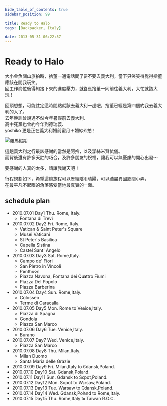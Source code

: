 ```yaml
---
hide_table_of_contents: true
sidebar_position: 99

title: Ready to Halo
tags: [Backpacker, Italy]

date: 2013-05-31 06:22:57
---
```


Ready to Halo
=============

大小金魚關山旅拍時，捨董一通電話問了要不要去義大利，當下只笑笑得覺得捨董應該在開我玩笑。  
回工作崗位後得知接下來的進度壓力，就答應捨董一同前往義大利，大忙就該大玩！

回頭想想，可能註定這時間點就該去義大利一趟吧，捨董已經是第四個約我去義大利的人了。  
去年幹訓曾說過不然今年暑假前去義大利、  
高中死黨也曾約今年到德瑞義、  
yoshiko 更是正在義大利婚前蜜月＋婚紗外拍！

![羅馬假期](http://farm5.staticflickr.com/4097/4762616000_fdcf272ec0_z.jpg)

這趟義大利之行最該感謝的當然是阿捨，以及潔絲米賢伉儷。  
而背後還有許多天註的巧合，及許多朋友的祝福，讓我可以無憂慮的開心出發～  

要感謝的人真的太多，請讓我謝天吧！

行程規劃如下，希望這趟旅程可以歷經陰雨晴陽，可以踏盡異國鄉間小弄，  
在最平凡不起眼的角落感受當地最真實的一面。

## schedule plan ##

-   2010.07.01 Day1 Thu. Rome, Italy.
    -   Fontana di Trevi
-   2010.07.02 Day2 Fri. Rome, Italy.
    -   Vatican & Saint Peter's Square
    -   Musei Vaticani
    -   St Peter's Basilica
    -   Capella Sistina
    -   Castel Sant' Angelo
-   2010.07.03 Day3 Sat. Rome,Italy.
    -   Campo de' Fiori
    -   San Pietro in Vincoli
    -   Pantheon
    -   Piazza Navona, Fontana dei Quattro Fiumi
    -   Piazza Del Popolo
    -   Piazza Barberina
-   2010.07.04 Day4 Sun. Rome,Italy.
    -   Colosseo
    -   Terme di Caracalla
-   2010.07.05 Day5 Mon. Rome to Venice,Italy.
    -   Piazza di Spagna
    -   Gondola
    -   Piazza San Marco
-   2010.07.06 Day6 Tue. Venice,Italy.
    -   Burano
-   2010.07.07 Day7 Wed. Venice,Italy.
    -   Piazza San Marco
-   2010.07.08 Day8 Thu. Milan,Italy.
    -   Milan Duomo
    -   Santa Maria delle Grazie
-   2010.07.09 Day9 Fri. Milan,Italy to Gdansk,Poland.
-   2010.07.10 Day10 Sat. Gdansk,Poland.
-   2010.07.11 Day11 Sun. Gdansk to Sopot,Poland.
-   2010.07.12 Day12 Mon. Sopot to Warsaw,Poland.
-   2010.07.13 Day13 Tue. Warsaw to Gdansk,Poland.
-   2010.07.14 Day14 Wed. Gdansk,Poland to Rome,Italy.
-   2010.07.15 Day15 Thu. Rome,Italy to Taiwan R.O.C.
